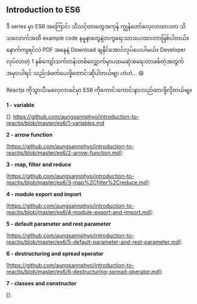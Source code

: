 ## Introduction to ES6

ဒီ series မှာ ES6 အကြောင်း သိသင့်တာတွေအကုန် ကျွန်တော်လေ့လာထားတာ သိသလောက်အထိ example code နမူနာတွေနဲ့တကွရေးသားပေးထားတာဖြစ်ပါတယ်။ နောက်ကျရင်လဲ PDF အနေနဲ့  Download ချနိုင်အောင်လုပ်ပေးပါမယ်။ Developer လုပ်လာတဲ့ 1 နှစ်ကျော်သက်တန်းတစ်လျှောက်မှာပထမဆုံးစရေးတာဖစ်တဲ့အတွက်အမှားပါရင် သည်းခံဖတ်ပေးဖို့တောင်းဆိုပါတယ်ဗျာ ဟဲဟဲ... :smile:

Reactjs ကိုသွားပီးမလေ့လာခင်မှာ ES6 ကိုကောင်းကောင်းနားလည်ထားဖို့လိုတယ်ဗျ။

**1 - variable**

[]: https://github.com/aungsannphyo/introduction-to-reactjs/blob/master/es6/1-variables.md

**2 - arrow function**

[https://github.com/aungsannphyo/introduction-to-reactjs/blob/master/es6/2-arrow-function.md]: 

**3 - map, filter and reduce**

[https://github.com/aungsannphyo/introduction-to-reactjs/blob/master/es6/3-map%2Cfilter%2Creduce.md]: 

**4 - module export and import**

[https://github.com/aungsannphyo/introduction-to-reactjs/blob/master/es6/4-module-export-and-import.md]: 

**5 - default parameter and rest parameter**

[https://github.com/aungsannphyo/introduction-to-reactjs/blob/master/es6/5-default-parameter-and-rest-parameter.md]: 

**6 - destructuring and spread operator**

[https://github.com/aungsannphyo/introduction-to-reactjs/blob/master/es6/6-destructuring-spread-operator.md]: 

**7 - classes and constructor**

[]: 

